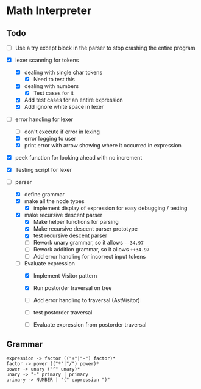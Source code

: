 # Math Interpreter



## Todo

 * [ ] Use a try except block in the parser to stop crashing the entire program

* [x] lexer scanning for tokens
  * [x] dealing with single char tokens
    * [X] Need to test this
  * [x] dealing with numbers
    * [x] Test cases for it
  * [x] Add test cases for an entire expression
  * [x] Add ignore white space in lexer
* [ ] error handling for lexer
  * [ ] don't execute if error in lexing
  * [x] error logging to user
  * [x] print error with arrow showing where it occurred in expression
* [x] peek function for looking ahead with no increment
* [x] Testing script for lexer
* [ ] parser
  * [x] define grammar
  * [x] make all the node types
    * [x] implement display of expression for easy debugging / testing
  * [x] make recursive descent parser
    * [x] Make helper functions for parsing
    * [x] Make recursive descent parser prototype
    * [x] test recursive descent parser
    * [ ] Rework unary grammar, so it allows `--34.97`
    * [ ] Rework addition grammar, so it allows `++34.97`
    * [ ] Add error handling for incorrect input tokens
  * [ ] Evaluate expression
    * [x] Implement Visitor pattern
    * [x] Run postorder traversal on tree
    * [ ] Add error handling to traversal (AstVisitor)
    * [ ] test postorder traversal
    * [ ] Evaluate expression from postorder traversal



## Grammar

```
expression -> factor (("+"|"-") factor)*
factor -> power (("*"|"/") power)*
power -> unary ("^" unary)*
unary -> "-" primary | primary
primary -> NUMBER | "(" expression ")"
```

